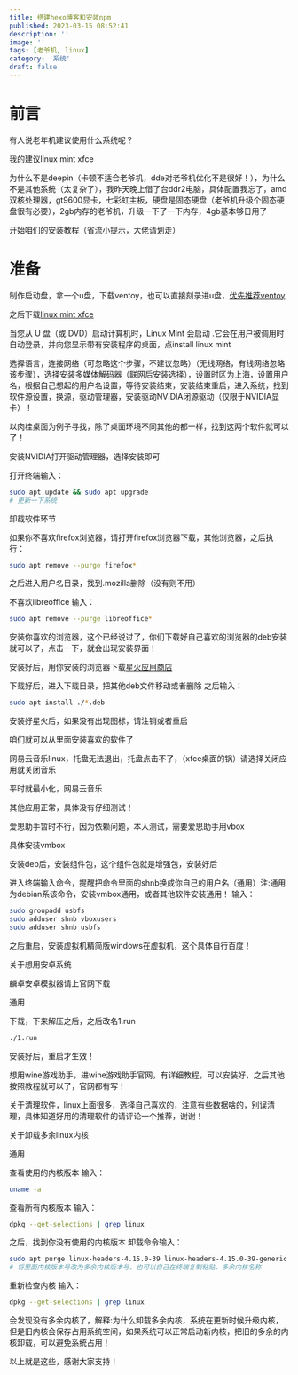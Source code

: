 ```yaml
---
title: 搭建hexo博客和安装npm
published: 2023-03-15 08:52:41
description: ''
image: ''
tags: [老爷机, linux]
category: '系统'
draft: false 
---
```


# 前言

有人说老年机建议使用什么系统呢？

我的建议linux mint xfce

为什么不是deepin（卡顿不适合老爷机，dde对老爷机优化不是很好！），为什么不是其他系统（太复杂了），我昨天晚上借了台ddr2电脑，具体配置我忘了，amd双核处理器，gt9600显卡，七彩虹主板，硬盘是固态硬盘（老爷机升级个固态硬盘很有必要），2gb内存的老爷机，升级一下了一下内存，4gb基本够日用了<!-- more -->

开始咱们的安装教程（省流小提示，大佬请划走）

# 准备

制作启动盘，拿一个u盘，下载ventoy，也可以直接刻录进u盘，[优先推荐ventoy](https://www.ventoy.net/cn/)

之后下载[linux mint xfce](https://linuxmint.com/download.php)


当您从 U 盘（或 DVD）启动计算机时，Linux Mint 会启动 .它会在用户被调用时自动登录，并向您显示带有安装程序的桌面，点install linux mint

选择语言，连接网络（可忽略这个步骤，不建议忽略）（无线网络，有线网络忽略该步骤），选择安装多媒体解码器（联网后安装选择），设置时区为上海，设置用户名，根据自己想起的用户名设置，等待安装结束，安装结束重启，进入系统，找到软件源设置，换源，驱动管理器，安装驱动NVIDIA闭源驱动（仅限于NVIDIA显卡）！

以肉桂桌面为例子寻找，除了桌面环境不同其他的都一样，找到这两个软件就可以了！

安装NVIDIA打开驱动管理器，选择安装即可

打开终端输入：

``` bash
sudo apt update && sudo apt upgrade
# 更新一下系统
```

卸载软件环节

如果你不喜欢firefox浏览器，请打开firefox浏览器下载，其他浏览器，之后执行：

``` bash
sudo apt remove --purge firefox*
```
之后进入用户名目录，找到.mozilla删除（没有则不用）

不喜欢libreoffice
输入：

``` bash
sudo apt remove --purge libreoffice*
```

安装你喜欢的浏览器，这个已经说过了，你们下载好自己喜欢的浏览器的deb安装就可以了，点击一下，就会出现安装界面！

安装好后，用你安装的浏览器下载[星火应用商店](https://www.spark-app.store/)


下载好后，进入下载目录，把其他deb文件移动或者删除
之后输入：

``` bash
sudo apt install ./*.deb
```

安装好星火后，如果没有出现图标，请注销或者重启

咱们就可以从里面安装喜欢的软件了

网易云音乐linux，托盘无法退出，托盘点击不了，（xfce桌面的锅）请选择关闭应用就关闭音乐

平时就最小化，网易云音乐

其他应用正常，具体没有仔细测试！

爱思助手暂时不行，因为依赖问题，本人测试，需要爱思助手用vbox

具体安装vmbox

安装deb后，安装组件包，这个组件包就是增强包，安装好后

进入终端输入命令，提醒把命令里面的shnb换成你自己的用户名（通用）注:通用为debian系该命令，安装vmbox通用，或者其他软件安装通用！
输入：

``` bash
sudo groupadd usbfs
sudo adduser shnb vboxusers
sudo adduser shnb usbfs
```
之后重启，安装虚拟机精简版windows在虚拟机，这个具体自行百度！

关于想用安卓系统

麟卓安卓模拟器请上官网下载

通用

下载，下来解压之后，之后改名1.run

``` bash
./1.run
```

安装好后，重启才生效！

想用wine游戏助手，进wine游戏助手官网，有详细教程，可以安装好，之后其他按照教程就可以了，官网都有写！

关于清理软件，linux上面很多，选择自己喜欢的，注意有些数据啥的，别误清理，具体知道好用的清理软件的请评论一个推荐，谢谢！


关于卸载多余linux内核

通用

查看使用的内核版本
输入：

``` bash
uname -a
```

查看所有内核版本
输入：

``` bash
dpkg --get-selections | grep linux
```

之后，找到你没有使用的内核版本
卸载命令输入：

``` bash
sudo apt purge linux-headers-4.15.0-39 linux-headers-4.15.0-39-generic linux-image-4.15.0-39-generic linux-modules-4.15.0-39-generic linux-modules-extra-4.15.0-39-generic
# 将里面内核版本号改为多余内核版本号，也可以自己在终端复制粘贴，多余内核名称
```


重新检查内核
输入：

``` bash
dpkg --get-selections | grep linux
```

会发现没有多余内核了，解释:为什么卸载多余内核，系统在更新时候升级内核，但是旧内核会保存占用系统空间，如果系统可以正常启动新内核，把旧的多余的内核卸载，可以避免系统占用！

以上就是这些，感谢大家支持！

